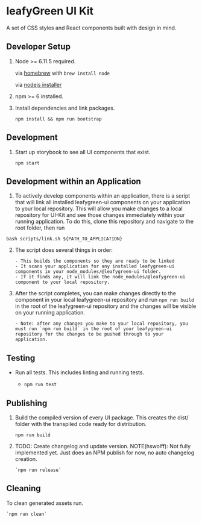 # leafyGreen UI Kit

A set of CSS styles and React components built with design in mind.

## Developer Setup

1. Node >= 6.11.5 required.

   via [homebrew](https://brew.sh/) with `brew install node`

   via [nodejs installer](https://nodejs.org/en/)

1. npm >= 6 installed.

1. Install dependencies and link packages.

   `npm install && npm run bootstrap`

## Development

1. Start up storybook to see all UI components that exist.

   `npm start`

## Development within an Application

1. To actively develop components within an application, there is a script that will link all installed leafygreen-ui components on your application to your local repository. This will allow you make changes to a local repository for UI-Kit and see those changes immediately within your running application. To do this, clone this repository and navigate to the root folder, then run

`bash scripts/link.sh ${PATH_TO_APPLICATION}`

2.  The script does several things in order:

        - This builds the components so they are ready to be linked
        - It scans your application for any installed leafygreen-ui components in your node_modules/@leafygreen-ui folder.
        - If it finds any, it will link the node_modules/@leafygreen-ui component to your local repository.

3.  After the script completes, you can make changes directly to the component in your local leafygreen-ui repository and run `npm run build` in the root of the leafygreen-ui repository and the changes will be visible on your running application.

        - Note: after any changes you make to your local repository, you must run `npm run build` in the root of your leafygreen-ui repository for the changes to be pushed through to your application.

## Testing

- Run all tests. This includes linting and running tests.

  - `npm run test`

## Publishing

1.  Build the compiled version of every UI package. This creates the dist/ folder with the transpiled code ready for distribution.

    `npm run build`

2.  TODO: Create changelog and update version.
    NOTE(hswolff): Not fully implemented yet. Just does an NPM publish for now, no auto changelog creation.

        `npm run release`

## Cleaning

To clean generated assets run.

    `npm run clean`

